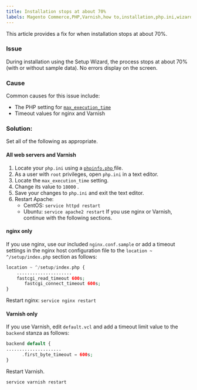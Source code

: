 ```yaml
---
title: Installation stops at about 70%
labels: Magento Commerce,PHP,Varnish,how to,installation,php.ini,wizard
---
```


This article provides a fix for when installation stops at about 70%.

### Issue

During installation using the Setup Wizard, the process stops at about 70% (with or without sample data). No errors display on the screen.

### Cause

Common causes for this issue include:

* The PHP setting for [ `max_execution_time` ](http://php.net/manual/en/info.configuration.php#ini.max-execution-time) 
* Timeout values for nginx and Varnish

<h3 id="solution-">Solution:</h3>

Set all of the following as appropriate.

<h4 id="all-web-servers-and-varnish">All web servers and Varnish</h4>

1. Locate your `php.ini` using a [ `phpinfo.php` ](https://devdocs.magento.com/guides/v2.3/install-gde/prereq/optional.html#install-optional-phpinfo) file.
1. As a user with `root` privileges, open `php.ini` in a text editor.
1. Locate the `max_execution_time` setting.
1. Change its value to `18000` .
1. Save your changes to `php.ini` and exit the text editor.
1. Restart Apache:    
    * CentOS: `service httpd restart` 
    * Ubuntu: `service apache2 restart` 
If you use nginx or Varnish, continue with the following sections.    

<h4 id="nginx-only">nginx only</h4>

If you use nginx, use our included `nginx.conf.sample` or add a timeout settings in the nginx host configuration file to the `location ~ ^/setup/index.php` section as follows:

```php
location ~ ^/setup/index.php {
    .....................
    fastcgi_read_timeout 600s;
       fastcgi_connect_timeout 600s;
}
```

Restart nginx: `service nginx restart` 

<h4 id="varnish-only">Varnish only</h4>

If you use Varnish, edit `default.vcl` and add a timeout limit value to the `backend` stanza as follows:

```php
backend default {
.....................
      .first_byte_timeout = 600s;
}
```

Restart Varnish.

```php
service varnish restart
```